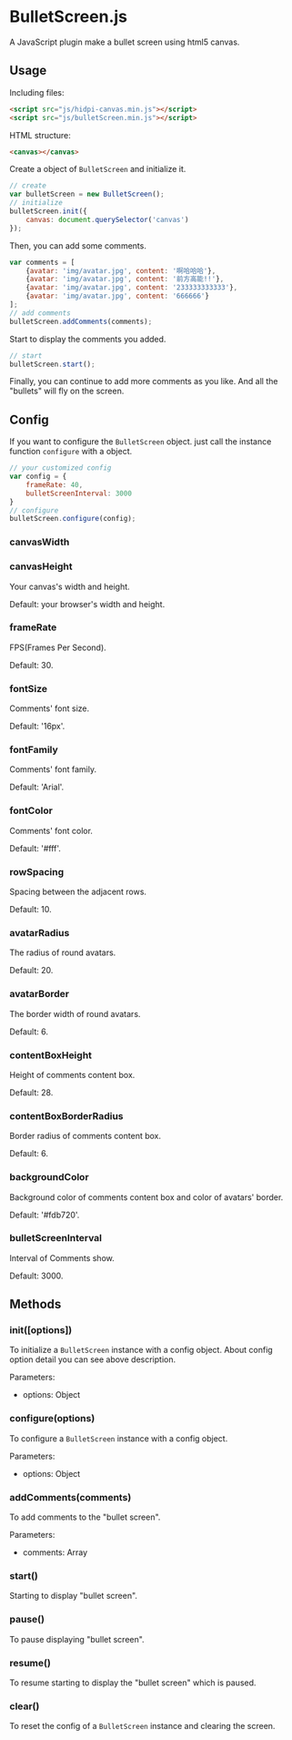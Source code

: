 # BulletScreen.js
A JavaScript plugin make a bullet screen using html5 canvas.

## Usage

Including files:
```html
<script src="js/hidpi-canvas.min.js"></script>
<script src="js/bulletScreen.min.js"></script>
```

HTML structure:
```html
<canvas></canvas>
``` 

Create a object of `BulletScreen` and initialize it.
```js
// create
var bulletScreen = new BulletScreen();
// initialize
bulletScreen.init({
	canvas: document.querySelector('canvas')
});
```

Then, you can add some comments.
```js
var comments = [
	{avatar: 'img/avatar.jpg', content: '啊哈哈哈'},
	{avatar: 'img/avatar.jpg', content: '前方高能!!'},
	{avatar: 'img/avatar.jpg', content: '233333333333'},
	{avatar: 'img/avatar.jpg', content: '666666'}
];
// add comments
bulletScreen.addComments(comments);
```

Start to display the comments you added.
```js
// start
bulletScreen.start();
```

Finally, you can continue to add more comments as you like. And all the "bullets" will fly on the screen.

## Config
If you want to configure the `BulletScreen` object. just call the instance function `configure` with a object.

```js
// your customized config
var config = {
	frameRate: 40,
	bulletScreenInterval: 3000
}
// configure
bulletScreen.configure(config);
```

### canvasWidth
### canvasHeight
Your canvas's width and height.

Default: your browser's width and height.

### frameRate
FPS(Frames Per Second).

Default: 30.

### fontSize
Comments' font size.

Default: '16px'.

### fontFamily
Comments' font family.

Default: 'Arial'.

### fontColor
Comments' font color.

Default: '#fff'.

### rowSpacing
Spacing between the adjacent rows.

Default: 10.

### avatarRadius
The radius of round avatars.

Default: 20.

### avatarBorder
The border width of round avatars.

Default: 6.

### contentBoxHeight
Height of comments content box.

Default: 28.

### contentBoxBorderRadius
Border radius of comments content box.

Default: 6.

### backgroundColor
Background color of comments content box and color of avatars' border.

Default: '#fdb720'.

### bulletScreenInterval
Interval of Comments show.

Default: 3000.

## Methods

### init([options])
To initialize a `BulletScreen` instance with a config object. About config option detail you can see above description.

Parameters:
- options: Object

### configure(options)
To configure a `BulletScreen` instance with a config object.

Parameters:
- options: Object

### addComments(comments)
To add comments to the "bullet screen".

Parameters:
- comments: Array

### start()
Starting to display "bullet screen".

### pause()
To pause displaying "bullet screen".

### resume()
To resume starting to display the "bullet screen" which is paused.

### clear()
To reset the config of a `BulletScreen` instance and clearing the screen.
